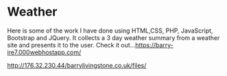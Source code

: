 # Weather

Here is some of the work I have done using HTML,CSS, PHP, JavaScript, Bootstrap and JQuery. It collects a 3 day weather summary from a weather site and presents it to the user. Check it out...https://barry-ire7.000webhostapp.com/

http://176.32.230.44/barrylivingstone.co.uk/files/ 
